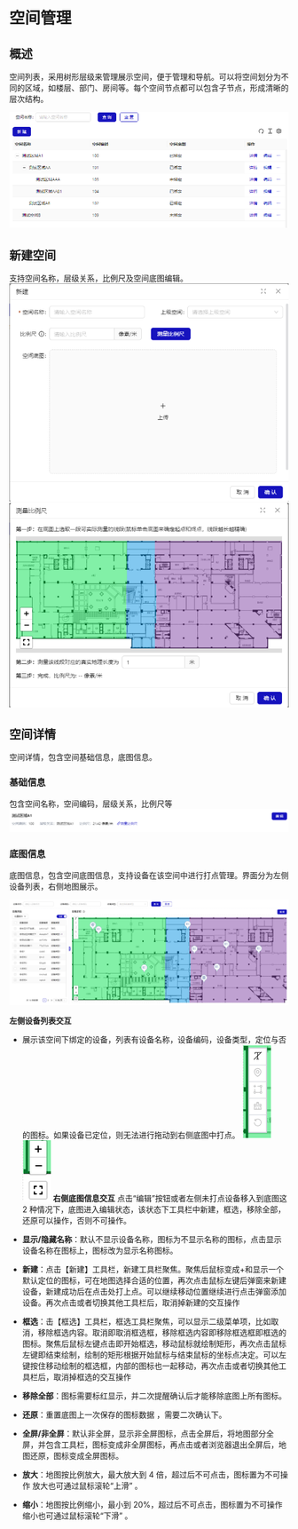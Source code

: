 # 空间管理

## 概述

空间列表，采用树形层级来管理展示空间，便于管理和导航。可以将空间划分为不同的区域，如楼层、部门、房间等。每个空间节点都可以包含子节点，形成清晰的层次结构。

![alt text](image-36.png)

## 新建空间

支持空间名称，层级关系，比例尺及空间底图编辑。
![alt text](image-37.png)
![alt text](image-38.png)

## 空间详情

空间详情，包含空间基础信息，底图信息。

### 基础信息

包含空间名称，空间编码，层级关系，比例尺等
![alt text](image-39.png)

### 底图信息

底图信息，包含空间底图信息，支持设备在该空间中进行打点管理。界面分为左侧设备列表，右侧地图展示。

![alt text](image-40.png)

**左侧设备列表交互**

- 展示该空间下绑定的设备，列表有设备名称，设备编码，设备类型，定位与否的图标。如果设备已定位，则无法进行拖动到右侧底图中打点。
  ![alt text](image-42.png) ![alt text](image-43.png)
  **右侧底图信息交互**
  点击“编辑”按钮或者左侧未打点设备移入到底图这 2 种情况下，底图进入编辑状态，该状态下工具栏中新建，框选，移除全部，还原可以操作，否则不可操作。

- **显示/隐藏名称**：默认不显示设备名称，图标为不显示名称的图标，点击显示设备名称在图标上，图标改为显示名称图标。

- **新建**：点击【新建】工具栏，新建工具栏聚焦。聚焦后鼠标变成+和显示一个默认定位的图标，可在地图选择合适的位置，再次点击鼠标左键后弹窗来新建设备，新建成功后在点击处打上点。可以继续移动位置继续进行点击弹窗添加设备。再次点击或者切换其他工具栏后，取消掉新建的交互操作

- **框选**：击【框选】工具栏，框选工具栏聚焦，可以显示二级菜单项，比如取消，移除框选内容。取消即取消框选框，移除框选内容即移除框选框即框选的图标。聚焦后鼠标左键点击即开始框选，移动鼠标就绘制矩形，再次点击鼠标左键即结束绘制，绘制的矩形根据开始鼠标与结束鼠标的坐标点决定。可以左键按住移动绘制的框选框，内部的图标也一起移动，再次点击或者切换其他工具栏后，取消掉框选的交互操作

- **移除全部**：图标需要标红显示，并二次提醒确认后才能移除底图上所有图标。

- **还原**：重置底图上一次保存的图标数据 ，需要二次确认下。

- **全屏/非全屏**：默认非全屏，显示非全屏图标，点击全屏后，将地图部分全屏，并包含工具栏，图标变成非全屏图标，再点击或者浏览器退出全屏后，地图还原，图标变成全屏图标。

- **放大**：地图按比例放大，最大放大到 4 倍，超过后不可点击，图标置为不可操作 放大也可通过鼠标滚轮“上滑” 。

- **缩小**：地图按比例缩小，最小到 20%，超过后不可点击，图标置为不可操作 缩小也可通过鼠标滚轮“下滑” 。
